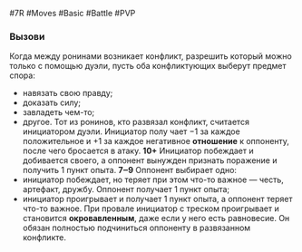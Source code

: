#7R #Moves #Basic #Battle #PVP 
### Вызови

Когда между ронинами возникает конфликт, разрешить который можно только с помощью дуэли, пусть оба конфликтующих выберут предмет спора:
- навязать свою правду;
- доказать силу;
- завладеть чем-то;
- другое. 
Тот из ронинов, кто развязал конфликт, считается инициатором дуэли. Инициатор полу чает −1 за каждое положительное и +1 за каждое негативное **отношение** к оппоненту, после чего бросается в атаку. 
**10+** Инициатор побеждает и добивается своего, а оппонент вынужден признать поражение и получить 1 пункт опыта. 
**7‒9** Оппонент выбирает одно:
- инициатор побеждает, но теряет при этом что-то важное — честь, артефакт, дружбу. Оппонент получает 1 пункт опыта;
- инициатор проигрывает и получает 1 пункт опыта, а оппонент теряет что-то важное. 
При провале инициатор с треском проигрывает и становится **окровавленным**, даже если у него есть равновесие. Он обязан полностью подчиниться оппоненту в развязанном конфликте.